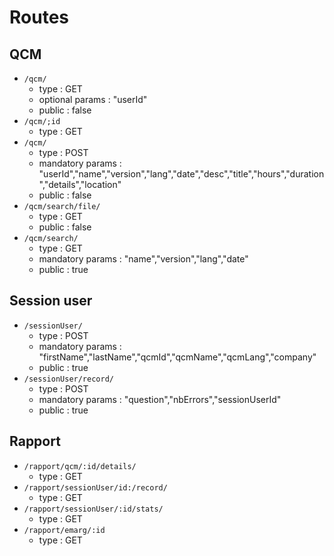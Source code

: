 # Routes

## QCM

* `/qcm/`
    * type : GET
    * optional params : "userId"
    * public : false
* `/qcm/;id`
    * type : GET
* `/qcm/`
    * type : POST
    * mandatory params : "userId","name","version","lang","date","desc","title","hours","duration","details","location"
    * public : false
* `/qcm/search/file/`
    * type : GET
    * public : false
* `/qcm/search/`
    * type : GET
    * mandatory params : "name","version","lang","date"
    * public : true
    
## Session user

* `/sessionUser/`
    * type : POST
    * mandatory params : "firstName","lastName","qcmId","qcmName","qcmLang","company"
    * public : true
* `/sessionUser/record/`
    * type : POST
    * mandatory params : "question","nbErrors","sessionUserId"
    * public : true
    
## Rapport
    
* `/rapport/qcm/:id/details/`
    * type : GET
* `/rapport/sessionUser/id:/record/`
    * type : GET
* `/rapport/sessionUser/:id/stats/`
    * type : GET
* `/rapport/emarg/:id`
    * type : GET